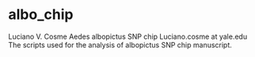 # albo_chip
Luciano V. Cosme
Aedes albopictus SNP chip
Luciano.cosme at yale.edu
The scripts used for the analysis of albopictus SNP chip manuscript.
